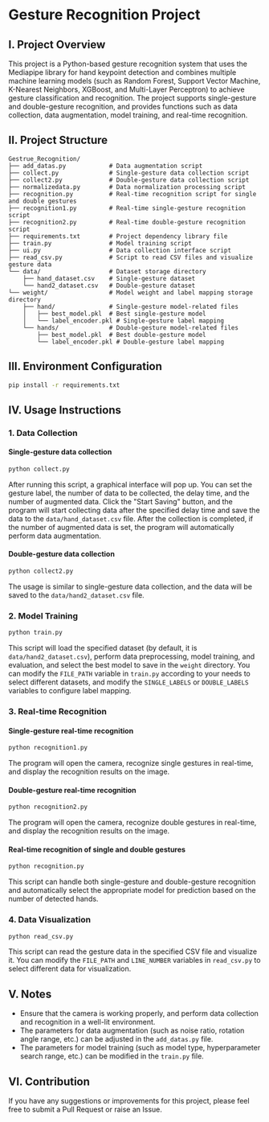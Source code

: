 # Gesture Recognition Project

## I. Project Overview
This project is a Python-based gesture recognition system that uses the Mediapipe library for hand keypoint detection and combines multiple machine learning models (such as Random Forest, Support Vector Machine, K-Nearest Neighbors, XGBoost, and Multi-Layer Perceptron) to achieve gesture classification and recognition. The project supports single-gesture and double-gesture recognition, and provides functions such as data collection, data augmentation, model training, and real-time recognition.

## II. Project Structure
```
Gestrue_Recognition/
├── add_datas.py            # Data augmentation script
├── collect.py              # Single-gesture data collection script
├── collect2.py             # Double-gesture data collection script
├── normalizedata.py        # Data normalization processing script
├── recognition.py          # Real-time recognition script for single and double gestures
├── recognition1.py         # Real-time single-gesture recognition script
├── recognition2.py         # Real-time double-gesture recognition script
├── requirements.txt        # Project dependency library file
├── train.py                # Model training script
├── ui.py                   # Data collection interface script
├── read_csv.py             # Script to read CSV files and visualize gesture data
└── data/                   # Dataset storage directory
    ├── hand_dataset.csv    # Single-gesture dataset
    └── hand2_dataset.csv   # Double-gesture dataset
└── weight/                 # Model weight and label mapping storage directory
    ├── hand/               # Single-gesture model-related files
    │   ├── best_model.pkl  # Best single-gesture model
    │   └── label_encoder.pkl # Single-gesture label mapping
    └── hands/              # Double-gesture model-related files
        ├── best_model.pkl  # Best double-gesture model
        └── label_encoder.pkl # Double-gesture label mapping
```

## III. Environment Configuration
```bash
pip install -r requirements.txt
```

## IV. Usage Instructions

### 1. Data Collection
#### Single-gesture data collection
```bash
python collect.py
```
After running this script, a graphical interface will pop up. You can set the gesture label, the number of data to be collected, the delay time, and the number of augmented data. Click the "Start Saving" button, and the program will start collecting data after the specified delay time and save the data to the `data/hand_dataset.csv` file. After the collection is completed, if the number of augmented data is set, the program will automatically perform data augmentation.

#### Double-gesture data collection
```bash
python collect2.py
```
The usage is similar to single-gesture data collection, and the data will be saved to the `data/hand2_dataset.csv` file.

### 2. Model Training
```bash
python train.py
```
This script will load the specified dataset (by default, it is `data/hand2_dataset.csv`), perform data preprocessing, model training, and evaluation, and select the best model to save in the `weight` directory. You can modify the `FILE_PATH` variable in `train.py` according to your needs to select different datasets, and modify the `SINGLE_LABELS` or `DOUBLE_LABELS` variables to configure label mapping.

### 3. Real-time Recognition
#### Single-gesture real-time recognition
```bash
python recognition1.py
```
The program will open the camera, recognize single gestures in real-time, and display the recognition results on the image.

#### Double-gesture real-time recognition
```bash
python recognition2.py
```
The program will open the camera, recognize double gestures in real-time, and display the recognition results on the image.

#### Real-time recognition of single and double gestures
```bash
python recognition.py
```
This script can handle both single-gesture and double-gesture recognition and automatically select the appropriate model for prediction based on the number of detected hands.

### 4. Data Visualization
```bash
python read_csv.py
```
This script can read the gesture data in the specified CSV file and visualize it. You can modify the `FILE_PATH` and `LINE_NUMBER` variables in `read_csv.py` to select different data for visualization.

## V. Notes
- Ensure that the camera is working properly, and perform data collection and recognition in a well-lit environment.
- The parameters for data augmentation (such as noise ratio, rotation angle range, etc.) can be adjusted in the `add_datas.py` file.
- The parameters for model training (such as model type, hyperparameter search range, etc.) can be modified in the `train.py` file.

## VI. Contribution
If you have any suggestions or improvements for this project, please feel free to submit a Pull Request or raise an Issue.
